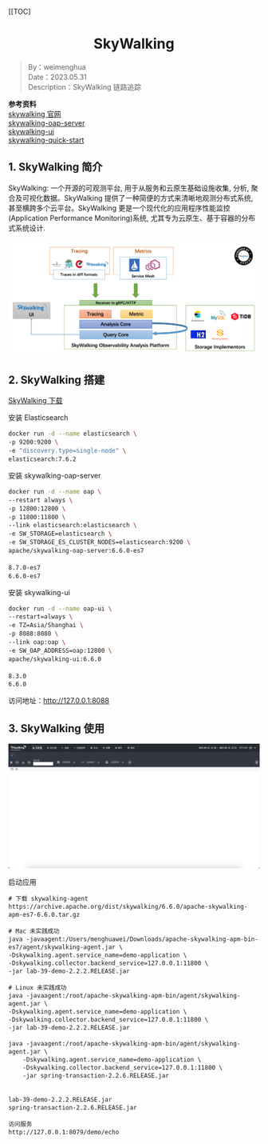 [[TOC]

<h1 align="center">SkyWalking</h1>

> By：weimenghua  
> Date：2023.05.31  
> Description：SkyWalking 链路追踪

**参考资料**  
[skywalking 官网](https://skywalking.apache.org/)  
[skywalking-oap-server](https://hub.docker.com/r/apache/skywalking-oap-server)   
[skywalking-ui](https://hub.docker.com/r/apache/skywalking-ui)  
[skywalking-quick-start](https://skywalking.apache.org/zh/2020-04-19-skywalking-quick-start/)

## 1. SkyWalking 简介

SkyWalking: 一个开源的可观测平台, 用于从服务和云原生基础设施收集, 分析, 聚合及可视化数据。SkyWalking 提供了一种简便的方式来清晰地观测分布式系统, 甚至横跨多个云平台。SkyWalking 更是一个现代化的应用程序性能监控(Application Performance Monitoring)系统, 尤其专为云原生、基于容器的分布式系统设计.

![](../img/SkyWalking架构.png)

## 2. SkyWalking 搭建

[SkyWalking 下载](https://archive.apache.org/dist/skywalking/)

安装 Elasticsearch

```bash
docker run -d --name elasticsearch \
-p 9200:9200 \
-e "discovery.type=single-node" \
elasticsearch:7.6.2
```

安装 skywalking-oap-server

```bash
docker run -d --name oap \
--restart always \
-p 12800:12800 \
-p 11800:11800 \
--link elasticsearch:elasticsearch \
-e SW_STORAGE=elasticsearch \
-e SW_STORAGE_ES_CLUSTER_NODES=elasticsearch:9200 \
apache/skywalking-oap-server:6.6.0-es7

8.7.0-es7
6.6.0-es7
```

安装 skywalking-ui

```bash
docker run -d --name oap-ui \
--restart=always \
-e TZ=Asia/Shanghai \
-p 8088:8080 \
--link oap:oap \
-e SW_OAP_ADDRESS=oap:12800 \
apache/skywalking-ui:6.6.0

8.3.0
6.6.0
```

访问地址：http://127.0.0.1:8088

## 3. SkyWalking 使用

![](../img/SkyWalking-UI.png)

启动应用

```text
# 下载 skywalking-agent
https://archive.apache.org/dist/skywalking/6.6.0/apache-skywalking-apm-es7-6.6.0.tar.gz

# Mac 未实践成功
java -javaagent:/Users/menghuawei/Downloads/apache-skywalking-apm-bin-es7/agent/skywalking-agent.jar \
-Dskywalking.agent.service_name=demo-application \
-Dskywalking.collector.backend_service=127.0.0.1:11800 \
-jar lab-39-demo-2.2.2.RELEASE.jar

# Linux 未实践成功
java -javaagent:/root/apache-skywalking-apm-bin/agent/skywalking-agent.jar \
-Dskywalking.agent.service_name=demo-application \
-Dskywalking.collector.backend_service=127.0.0.1:11800 \
-jar lab-39-demo-2.2.2.RELEASE.jar

java -javaagent:/root/apache-skywalking-apm-bin/agent/skywalking-agent.jar \
    -Dskywalking.agent.service_name=demo-application \
    -Dskywalking.collector.backend_service=127.0.0.1:11800 \
    -jar spring-transaction-2.2.6.RELEASE.jar

    
lab-39-demo-2.2.2.RELEASE.jar    
spring-transaction-2.2.6.RELEASE.jar
    
访问服务
http://127.0.0.1:8079/demo/echo
```
